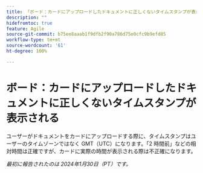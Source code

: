 ```yaml
---
title: 「ボード：カードにアップロードしたドキュメントに正しくないタイムスタンプが表示される」
description: ""
hidefromtoc: true
feature: Agile
source-git-commit: b75ee8aaab1f9dfb2f90a786d75e0cfc9b9efd85
workflow-type: tm+mt
source-wordcount: '61'
ht-degree: 100%

---
```



# ボード：カードにアップロードしたドキュメントに正しくないタイムスタンプが表示される

ユーザーがドキュメントをカードにアップロードする際に、タイムスタンプはユーザーのタイムゾーンではなく GMT（UTC）になります。「2 時間前」などの相対時間は正確ですが、カードに実際の時間が表示される際は不正確になります。

_最初に報告されたのは 2024年1月30日（PT）です。_
